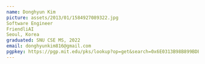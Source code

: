 ```yaml
---
name: Donghyun Kim
picture: assets/2013/01/1584927089322.jpg  
Software Engineer  
FriendliAI  
Seoul, Korea  
graduated: SNU CSE MS, 2022  
email: donghyunkim816@gmail.com
pgpkey: https://pgp.mit.edu/pks/lookup?op=get&search=0x6E0313B98B899BDE  
---
```

